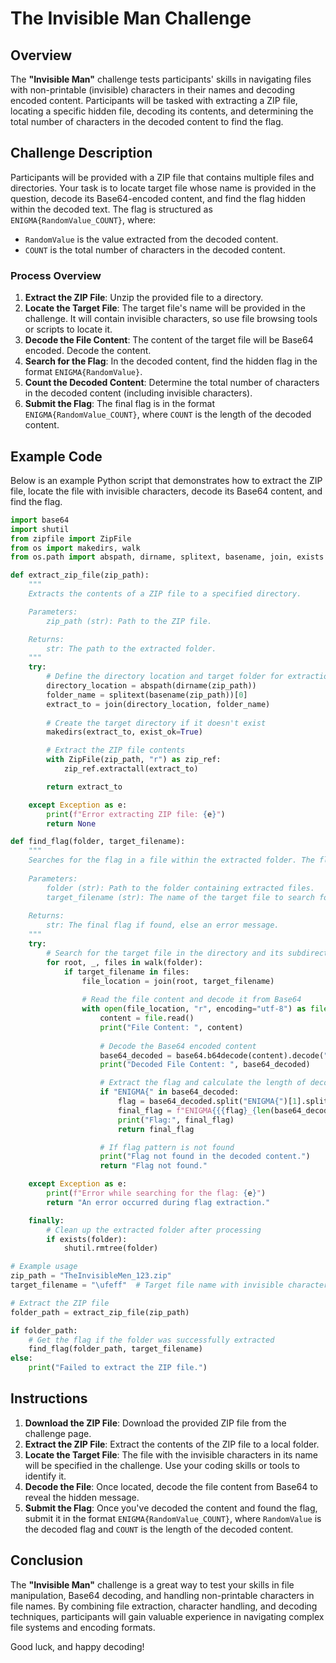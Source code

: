 # The Invisible Man Challenge

## Overview

The **"Invisible Man"** challenge tests participants' skills in navigating files with non-printable (invisible) characters in their names and decoding encoded content. Participants will be tasked with extracting a ZIP file, locating a specific hidden file, decoding its contents, and determining the total number of characters in the decoded content to find the flag.

## Challenge Description

Participants will be provided with a ZIP file that contains multiple files and directories. Your task is to locate target file whose name is provided in the question, decode its Base64-encoded content, and find the flag hidden within the decoded text. The flag is structured as `ENIGMA{RandomValue_COUNT}`, where:
- `RandomValue` is the value extracted from the decoded content.
- `COUNT` is the total number of characters in the decoded content.

### Process Overview

1. **Extract the ZIP File**: Unzip the provided file to a directory.
2. **Locate the Target File**: The target file's name will be provided in the challenge. It will contain invisible characters, so use file browsing tools or scripts to locate it.
3. **Decode the File Content**: The content of the target file will be Base64 encoded. Decode the content.
4. **Search for the Flag**: In the decoded content, find the hidden flag in the format `ENIGMA{RandomValue}`.
5. **Count the Decoded Content**: Determine the total number of characters in the decoded content (including invisible characters).
6. **Submit the Flag**: The final flag is in the format `ENIGMA{RandomValue_COUNT}`, where `COUNT` is the length of the decoded content.

## Example Code

Below is an example Python script that demonstrates how to extract the ZIP file, locate the file with invisible characters, decode its Base64 content, and find the flag.

```python
import base64
import shutil
from zipfile import ZipFile
from os import makedirs, walk
from os.path import abspath, dirname, splitext, basename, join, exists

def extract_zip_file(zip_path):
    """
    Extracts the contents of a ZIP file to a specified directory.

    Parameters:
        zip_path (str): Path to the ZIP file.

    Returns:
        str: The path to the extracted folder.
    """
    try:
        # Define the directory location and target folder for extraction
        directory_location = abspath(dirname(zip_path))
        folder_name = splitext(basename(zip_path))[0]
        extract_to = join(directory_location, folder_name)
        
        # Create the target directory if it doesn't exist
        makedirs(extract_to, exist_ok=True)

        # Extract the ZIP file contents
        with ZipFile(zip_path, "r") as zip_ref:
            zip_ref.extractall(extract_to)

        return extract_to

    except Exception as e:
        print(f"Error extracting ZIP file: {e}")
        return None

def find_flag(folder, target_filename):
    """
    Searches for the flag in a file within the extracted folder. The flag is hidden in Base64 and follows the format ENIGMA{RandomValue_COUNT}.
    
    Parameters:
        folder (str): Path to the folder containing extracted files.
        target_filename (str): The name of the target file to search for.
    
    Returns:
        str: The final flag if found, else an error message.
    """
    try:
        # Search for the target file in the directory and its subdirectories
        for root, _, files in walk(folder):
            if target_filename in files:
                file_location = join(root, target_filename)
                
                # Read the file content and decode it from Base64
                with open(file_location, "r", encoding="utf-8") as file:
                    content = file.read()
                    print("File Content: ", content)
                    
                    # Decode the Base64 encoded content
                    base64_decoded = base64.b64decode(content).decode("utf-8")
                    print("Decoded File Content: ", base64_decoded)

                    # Extract the flag and calculate the length of decoded content
                    if "ENIGMA{" in base64_decoded:
                        flag = base64_decoded.split("ENIGMA{")[1].split("}")[0]
                        final_flag = f"ENIGMA{{{flag}_{len(base64_decoded)}}}"
                        print("Flag:", final_flag)
                        return final_flag

                    # If flag pattern is not found
                    print("Flag not found in the decoded content.")
                    return "Flag not found."

    except Exception as e:
        print(f"Error while searching for the flag: {e}")
        return "An error occurred during flag extraction."

    finally:
        # Clean up the extracted folder after processing
        if exists(folder):
            shutil.rmtree(folder)

# Example usage
zip_path = "TheInvisibleMen_123.zip"
target_filename = "\ufeff"  # Target file name with invisible characters

# Extract the ZIP file
folder_path = extract_zip_file(zip_path)

if folder_path:
    # Get the flag if the folder was successfully extracted
    find_flag(folder_path, target_filename)
else:
    print("Failed to extract the ZIP file.")
```

## Instructions

1. **Download the ZIP File**: Download the provided ZIP file from the challenge page.
2. **Extract the ZIP File**: Extract the contents of the ZIP file to a local folder.
3. **Locate the Target File**: The file with the invisible characters in its name will be specified in the challenge. Use your coding skills or tools to identify it.
4. **Decode the File**: Once located, decode the file content from Base64 to reveal the hidden message.
5. **Submit the Flag**: Once you've decoded the content and found the flag, submit it in the format `ENIGMA{RandomValue_COUNT}`, where `RandomValue` is the decoded flag and `COUNT` is the length of the decoded content.

## Conclusion

The **"Invisible Man"** challenge is a great way to test your skills in file manipulation, Base64 decoding, and handling non-printable characters in file names. By combining file extraction, character handling, and decoding techniques, participants will gain valuable experience in navigating complex file systems and encoding formats.

Good luck, and happy decoding!
